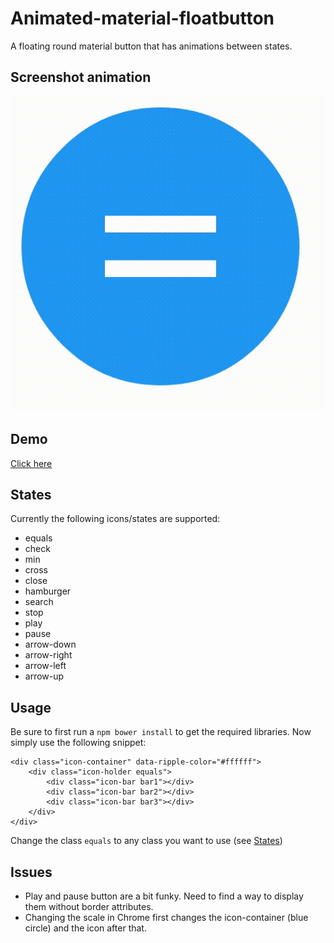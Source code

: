 # Animated-material-floatbutton
A floating round material button that has animations between states.

## Screenshot animation
![Animation](screenshot.gif)

## Demo
[Click here](http://button.dirkjanwassink.nl)

## States
Currently the following icons/states are supported:
* equals
* check 
* min
* cross
* close
* hamburger
* search
* stop
* play
* pause
* arrow-down
* arrow-right
* arrow-left
* arrow-up

## Usage
Be sure to first run a `npm bower install` to get the required libraries. Now simply use the following snippet:

```
<div class="icon-container" data-ripple-color="#ffffff">
    <div class="icon-holder equals">
        <div class="icon-bar bar1"></div>
        <div class="icon-bar bar2"></div>
        <div class="icon-bar bar3"></div>
    </div>
</div>
```

Change the class `equals` to any class you want to use (see [States](#states))

## Issues
* Play and pause button are a bit funky. Need to find a way to display them without border attributes.
* Changing the scale in Chrome first changes the icon-container (blue circle) and the icon after that.